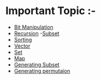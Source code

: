 
# Important Topic :- 

 - [Bit Manipulation](https://github.com/adityas-ops/bit-manipulation/blob/main/README.md)
 - [Recursion](https://github.com/adityas-ops/recursion)
-[Subset]()
 - [Sorting](https://github.com/adityas-ops/bit-manipulation/blob/main/README.md)
 - [Vector](https://github.com/adityas-ops/bit-manipulation/blob/main/README.md)
 - [Set](https://github.com/adityas-ops/bit-manipulation/blob/main/README.md)
 - [Map](https://github.com/adityas-ops/bit-manipulation/blob/main/README.md)
 - [Generating Subset]()
 - [Generating permutaion]()
 

